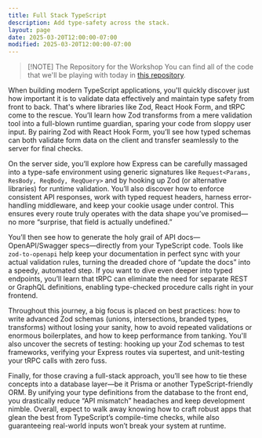 ```yaml
---
title: Full Stack TypeScript
description: Add type-safety across the stack.
layout: page
date: 2025-03-20T12:00:00-07:00
modified: 2025-03-20T12:00:00-07:00
---
```


> [!NOTE] The Repository for the Workshop
> You can find all of the code that we'll be playing with today in [this repository](https://github.com/stevekinney/full-stack-typescript).

When building modern TypeScript applications, you'll quickly discover just how important it is to validate data effectively and maintain type safety from front to back. That's where libraries like Zod, React Hook Form, and tRPC come to the rescue. You’ll learn how Zod transforms from a mere validation tool into a full-blown runtime guardian, sparing your code from sloppy user input. By pairing Zod with React Hook Form, you’ll see how typed schemas can both validate form data on the client and transfer seamlessly to the server for final checks.

On the server side, you’ll explore how Express can be carefully massaged into a type-safe environment using generic signatures like `Request<Params, ResBody, ReqBody, ReqQuery>` and by hooking up Zod (or alternative libraries) for runtime validation. You’ll also discover how to enforce consistent API responses, work with typed request headers, harness error-handling middleware, and keep your cookie usage under control. This ensures every route truly operates with the data shape you’ve promised—no more “surprise, that field is actually undefined.”

You’ll then see how to generate the holy grail of API docs—OpenAPI/Swagger specs—directly from your TypeScript code. Tools like `zod-to-openapi` help keep your documentation in perfect sync with your actual validation rules, turning the dreaded chore of “update the docs” into a speedy, automated step. If you want to dive even deeper into typed endpoints, you’ll learn that tRPC can eliminate the need for separate REST or GraphQL definitions, enabling type-checked procedure calls right in your frontend.

Throughout this journey, a big focus is placed on best practices: how to write advanced Zod schemas (unions, intersections, branded types, transforms) without losing your sanity, how to avoid repeated validations or enormous boilerplates, and how to keep performance from tanking. You'll also uncover the secrets of testing: hooking up your Zod schemas to test frameworks, verifying your Express routes via supertest, and unit-testing your tRPC calls with zero fuss.

Finally, for those craving a full-stack approach, you’ll see how to tie these concepts into a database layer—be it Prisma or another TypeScript-friendly ORM. By unifying your type definitions from the database to the front end, you drastically reduce “API mismatch” headaches and keep development nimble. Overall, expect to walk away knowing how to craft robust apps that glean the best from TypeScript’s compile-time checks, while also guaranteeing real-world inputs won’t break your system at runtime.

